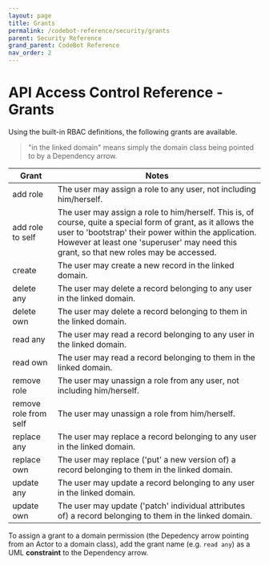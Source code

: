 ```yaml
---
layout: page
title: Grants
permalink: /codebot-reference/security/grants
parent: Security Reference
grand_parent: CodeBot Reference
nav_order: 2
---
```


# API Access Control Reference - Grants

Using the built-in RBAC definitions, the following grants are available.

> "in the linked domain" means simply the domain class being pointed to by a Dependency arrow.

| Grant   | Notes                 |
| ------- | --------------------- |
| add role | The user may assign a role to any user, not including him/herself. |
| add role to self | The user may assign a role to him/herself. This is, of course, quite a special form of grant, as it allows the user to 'bootstrap' their power within the application. However at least one 'superuser' may need this grant, so that new roles may be accessed. |
| create | The user may create a new record in the linked domain. |
| delete any | The user may delete a record belonging to any user in the linked domain. |
| delete own | The user may delete a record belonging to them in the linked domain. |
| read any | The user may read a record belonging to any user in the linked domain. |
| read own | The user may read a record belonging to them in the linked domain. |
| remove role | The user may unassign a role from any user, not including him/herself. |
| remove role from self | The user may unassign a role from him/herself. |
| replace any | The user may replace a record belonging to any user in the linked domain. |
| replace own | The user may replace ('put' a new version of) a record belonging to them in the linked domain. |
| update any | The user may update a record belonging to any user in the linked domain. |
| update own | The user may update ('patch' individual attributes of) a record belonging to them in the linked domain. |

To assign a grant to a domain permission (the Depedency arrow pointing from an Actor to a domain class), add the grant name (e.g. `read any`) as a UML **constraint** to the Dependency arrow.
